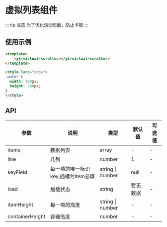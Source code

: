 # 虚拟列表组件

::: tip 注意
为了优化滚动页面，防止卡顿
:::

## 使用示例

```html
<template>
    <yk-virtual-scroller></yk-virtual-scroller>
</template>

<style lang="scss">
.outer {
  width: 100px;
  height: 200px;
}
</style>
```

## API

| 参数        | 说明                    | 类型               | 默认值  | 可选值 |
| ----------- |-----------------------|------------------|------|-----|
| items        | 数据列表                  | array            | -    | -   |
| line    | 几列                    | number           | 1    | -   |
| keyField   | 每一项的唯一标识key,插槽为item必填 | string \| number | null | -   |
| load | 加载状态                  | string           | 暂无数据 | -   |
| itemHeight      | 每一项的高度                | string \| number | -    | -   |
| containerHeight      | 容器高度                  | number | -    | -   |
